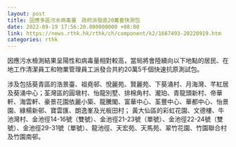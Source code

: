 ```yaml
---
layout: post
title: 因應多區污水病毒量　政府派發逾20萬套快測包
date: 2022-09-19 17:56:20.000000000 +08:00
link: https://news.rthk.hk/rthk/ch/component/k2/1667493-20220919.htm
categories: rthk
---
```


因應污水檢測結果呈陽性和病毒量相對較高，當局將會陸續向以下地點的居民、在地工作清潔員工和物業管理員工派發合共約20萬5千個快速抗原測試包。

涉及包括葵青區的浩景臺、祖堯邨、悅麗苑、賢麗苑、下葵涌村、月海灣、芊紅居及葵涌中心；荃灣區的圓墩村、怡龍別墅、排棉角村、瀧珀、青龍頭新村、帝華軒、海雲軒、豪景花園依麗小築、龍騰閣、富華中心、荃豐中心、華都中心、怡景園、綠楊新邨、寶雲匯、朗逸峯及光板田村； 黃大仙區的彩虹花園、文德樓、牛池灣村、金池徑14-16號（雙號）、金池徑21-23號（單號）、金池徑22-24號（雙號）、金池徑29-31號（單號）、龍池徑、天宏苑、天馬苑、翠竹花園、竹園聯合村及竹園南邨。
